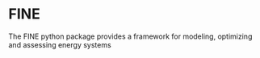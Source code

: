 # FINE
The FINE python package provides a framework for modeling, optimizing and assessing energy systems
